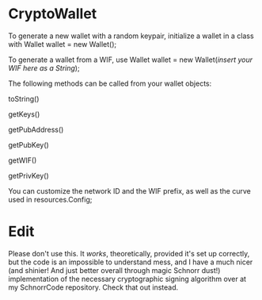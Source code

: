 # CryptoWallet

To generate a new wallet with a random keypair, initialize a wallet in a class with Wallet wallet = new Wallet();

To generate a wallet from a WIF, use Wallet wallet = new Wallet(*insert your WIF here as a String*);

The following methods can be called from your wallet objects:

toString()

getKeys()

getPubAddress()

getPubKey()

getWIF()

getPrivKey()

You can customize the network ID and the WIF prefix, as well as the curve used in resources.Config;

# Edit #
Please don't use this. It *works*, theoretically, provided it's set up correctly, but the code is an impossible to understand mess, and I have a much nicer (and shinier! And just better overall through magic Schnorr dust!) implementation of the necessary cryptographic signing algorithm over at my SchnorrCode repository. Check that out instead.
